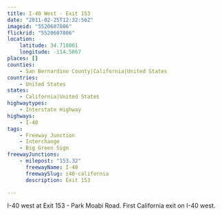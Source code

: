 ```yaml
---
title: I-40 West - Exit 153
date: "2011-02-25T12:32:56Z"
imageid: "5520607806"
flickrid: "5520607806"
location:
    latitude: 34.718061
    longitude: -114.5067
places: []
counties:
    - San Bernardino County|California|United States
countries:
    - United States
states:
    - California|United States
highwaytypes:
    - Interstate Highway
highways:
    - I-40
tags:
    - Freeway Junction
    - Interchange
    - Big Green Sign
freewayJunctions:
    - milepost: "153.32"
      freewayName: I-40
      freewaySlug: i40-california
      description: Exit 153

---
```

I-40 west at Exit 153 - Park Moabi Road.  First California exit on I-40 west.
